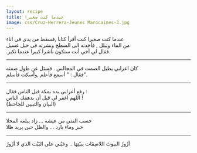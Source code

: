 ```yaml
---
layout: recipe
title: عندما كنت صغيرا 
image: css/Cruz-Herrera-Jeunes Marocaines-3.jpg
---
```


 
عندما كنت صغيرا كنت أقرأ كتابا ,فسقط من يدي في اناء     
من الماء وتبلل , فأخدته الى السطح ونشرته في حبل غسيل        
.فقال لي أخي أنت ستكون ناشرا كبيرا عندما تكبر.
    
----------        

	
كان اعرابي يطيل الصمت في المجالس . فسئل عن طول صمته    
 فقال : " أسمع فأعلم ,وأسكت فأسلم".
    
----------        

	
رفع أعرابي يده بمكة قبل الناس فقال :     
اللهم اغفر لي قبل أن يدهمك الناس !     
 (البيان والتبيين للجاحظ)
    
----------        

	
حسب الفتى من عيشه ... زاد يبلغه المحلا    
خبز وماء بارد ... والظل حين يريد ظلا
    
----------        
أزُورُ البيوتَ اللاصِقَات ببيْتِهَا .. وعَيْني على البَيْت الذي لا أزُورُ
 
	






